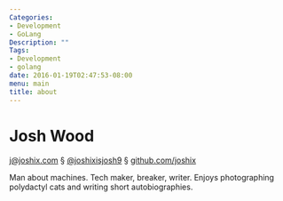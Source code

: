 ```yaml
---
Categories:
- Development
- GoLang
Description: ""
Tags:
- Development
- golang
date: 2016-01-19T02:47:53-08:00
menu: main
title: about
---
```



# Josh Wood

<j@joshix.com> § [@joshixisjosh9][jxtwitter] § [github.com/joshix][jxgithub]

Man about machines. Tech maker, breaker, writer. Enjoys photographing
polydactyl cats and writing short autobiographies.

[jxgithub]: https://github.com/joshix/
[jxtwitter]: https://twitter.com/joshixisjosh9
<!--more-->
